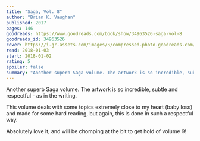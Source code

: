 ```yaml
---
title: "Saga, Vol. 8"
author: "Brian K. Vaughan"
published: 2017
pages: 146
goodreads: https://www.goodreads.com/book/show/34963526-saga-vol-8
goodreads_id: 34963526
cover: https://i.gr-assets.com/images/S/compressed.photo.goodreads.com/books/1506421450l/34963526._SX98_.jpg
read: 2018-01-03
start: 2018-01-02
rating: 5
spoiler: false
summary: "Another superb Saga volume. The artwork is so incredible, subtle and respectful - as in the writing."
---
```


Another superb Saga volume. The artwork is so incredible, subtle and respectful - as in the writing.  
  
This volume deals with some topics extremely close to my heart (baby loss) and made for some hard reading, but again, this is done in such a respectful way.  
  
Absolutely love it, and will be chomping at the bit to get hold of volume 9!
